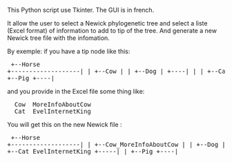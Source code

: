 This Python script use Tkinter.
The GUI is in french.

It allow the user to select a Newick phylogenetic tree 
and select a liste (Excel format) of information to add to tip of the tree.
And generate a new Newick tree file with the infomation.

By exemple: 
if you have a tip node like this:
    <pre>                    +--Horse
        +-------------------|
        |                   +--Cow
        |
        |          +--Dog
        |     +----|
        |     |    +--Cat
        +-----|
              |    +--Pig
              +----|
</pre>

  and you provide in the Excel file some thing like:
<pre>
  Cow  MoreInfoAboutCow
  Cat  EvelInternetKing
</pre>
  You will get this on the new Newick file :
    <pre>                    +--Horse
        +-------------------|
        |                   +--Cow_MoreInfoAboutCow
        |
        |          +--Dog
        |     +----|
        |     |    +--Cat_EvelInternetKing
        +-----|
              |    +--Pig
              +----|
</pre>



